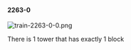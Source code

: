 #### 2263-0
![train-2263-0-0.png](https://github.com/lil-lab/nlvr/raw/master/nlvr/train/images/43/train-2263-0-0.png "train-2263-0-0.png")

There is 1 tower that has exactly 1 block